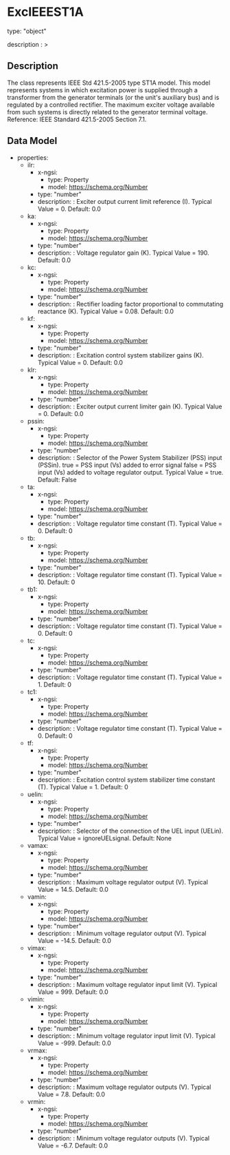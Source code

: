 # ExcIEEEST1A
type: "object"
description : >
## Description
The class represents IEEE Std 421.5-2005 type ST1A model. This model represents systems in which excitation power is supplied through a transformer from the generator terminals (or the unit's auxiliary bus) and is regulated by a controlled rectifier.  The maximum exciter voltage available from such systems is directly related to the generator terminal voltage.  Reference: IEEE Standard 421.5-2005 Section 7.1.

## Data Model
  - properties:
    - ilr:
      - x-ngsi:
        - type: Property
        - model: https://schema.org/Number
      - type: "number"
      - description: : Exciter output current limit reference (I).  Typical Value = 0. Default: 0.0
    - ka:
      - x-ngsi:
        - type: Property
        - model: https://schema.org/Number
      - type: "number"
      - description: : Voltage regulator gain (K).  Typical Value = 190. Default: 0.0
    - kc:
      - x-ngsi:
        - type: Property
        - model: https://schema.org/Number
      - type: "number"
      - description: : Rectifier loading factor proportional to commutating reactance (K). Typical Value = 0.08. Default: 0.0
    - kf:
      - x-ngsi:
        - type: Property
        - model: https://schema.org/Number
      - type: "number"
      - description: : Excitation control system stabilizer gains (K).  Typical Value = 0. Default: 0.0
    - klr:
      - x-ngsi:
        - type: Property
        - model: https://schema.org/Number
      - type: "number"
      - description: : Exciter output current limiter gain (K).  Typical Value = 0. Default: 0.0
    - pssin:
      - x-ngsi:
        - type: Property
        - model: https://schema.org/Number
      - type: "number"
      - description: : Selector of the Power System Stabilizer (PSS) input (PSSin). true = PSS input (Vs) added to error signal false = PSS input (Vs) added to voltage regulator output. Typical Value = true. Default: False
    - ta:
      - x-ngsi:
        - type: Property
        - model: https://schema.org/Number
      - type: "number"
      - description: : Voltage regulator time constant (T).  Typical Value = 0. Default: 0
    - tb:
      - x-ngsi:
        - type: Property
        - model: https://schema.org/Number
      - type: "number"
      - description: : Voltage regulator time constant (T).  Typical Value = 10. Default: 0
    - tb1:
      - x-ngsi:
        - type: Property
        - model: https://schema.org/Number
      - type: "number"
      - description: : Voltage regulator time constant (T).  Typical Value = 0. Default: 0
    - tc:
      - x-ngsi:
        - type: Property
        - model: https://schema.org/Number
      - type: "number"
      - description: : Voltage regulator time constant (T).  Typical Value = 1. Default: 0
    - tc1:
      - x-ngsi:
        - type: Property
        - model: https://schema.org/Number
      - type: "number"
      - description: : Voltage regulator time constant (T).  Typical Value = 0. Default: 0
    - tf:
      - x-ngsi:
        - type: Property
        - model: https://schema.org/Number
      - type: "number"
      - description: : Excitation control system stabilizer time constant (T).  Typical Value = 1. Default: 0
    - uelin:
      - x-ngsi:
        - type: Property
        - model: https://schema.org/Number
      - type: "number"
      - description: : Selector of the connection of the UEL input (UELin). Typical Value = ignoreUELsignal. Default: None
    - vamax:
      - x-ngsi:
        - type: Property
        - model: https://schema.org/Number
      - type: "number"
      - description: : Maximum voltage regulator output (V).  Typical Value = 14.5. Default: 0.0
    - vamin:
      - x-ngsi:
        - type: Property
        - model: https://schema.org/Number
      - type: "number"
      - description: : Minimum voltage regulator output (V).  Typical Value = -14.5. Default: 0.0
    - vimax:
      - x-ngsi:
        - type: Property
        - model: https://schema.org/Number
      - type: "number"
      - description: : Maximum voltage regulator input limit (V).  Typical Value = 999. Default: 0.0
    - vimin:
      - x-ngsi:
        - type: Property
        - model: https://schema.org/Number
      - type: "number"
      - description: : Minimum voltage regulator input limit (V).  Typical Value = -999. Default: 0.0
    - vrmax:
      - x-ngsi:
        - type: Property
        - model: https://schema.org/Number
      - type: "number"
      - description: : Maximum voltage regulator outputs (V).  Typical Value = 7.8. Default: 0.0
    - vrmin:
      - x-ngsi:
        - type: Property
        - model: https://schema.org/Number
      - type: "number"
      - description: : Minimum voltage regulator outputs (V).  Typical Value = -6.7. Default: 0.0
